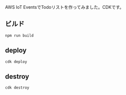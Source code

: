 AWS IoT EventsでTodoリストを作ってみました。CDKです。

## ビルド
```
npm run build
```

## deploy
```
cdk deploy
```

## destroy
```
cdk destroy
```
